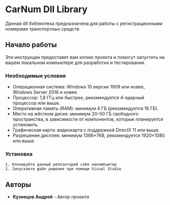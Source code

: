 # CarNum Dll Library

Данная dll библиотека предназначена для работы с регистрационными номерами транспортных средств

## Начало работы

Эти инструкции предоставят вам копию проекта и помогут запустить на вашем локальном компьютере для разработки и тестирования.

### Необходимые условия

- Операционная система: Windows 10 версии 1909 или новее, Windows Server 2016 и новее. 
- Процессор: 1,8 ГГц или быстрее, рекомендуется 4-ядерный процессор или выше. 
- Оперативная память (RAM): минимум 4 ГБ (рекомендуется 16 ГБ). 
- Место на жёстком диске: минимум 20–50 ГБ свободного пространства, в зависимости от компонентов, которые планируется установить. 
- Графическая карта: видеокарта с поддержкой DirectX 11 или выше. 
- Разрешение дисплея: минимум 1366×768, рекомендуется 1920×1080 или выше. 

### Установка


```
1. Клонируйте данный репозиторий себе накомпьютер
2. Запускаете файл решения при помощи Visual Studio
```

## Авторы

* **Кузнецов Андрей** - *Автор проекта*
